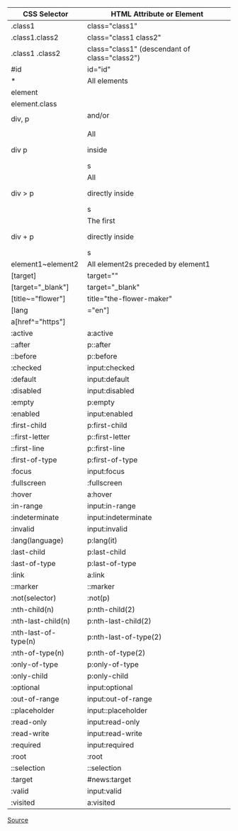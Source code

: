 | CSS Selector            | HTML Attribute or Element    |
|-------------------------|------------------------------|
| .class1                 | class="class1"               |
| .class1.class2          | class="class1 class2"        |
| .class1 .class2         | class="class1" (descendant of class="class2") |
| #id                     | id="id"                      |
| *                       | All elements                 |
| element                 | <element>                    |
| element.class           | <element class="class">      |
| div, p                  | <div> and/or <p>             |
| div p                   | All <p> inside <div>s        |
| div > p                 | All <p> directly inside <div>s |
| div + p                 | The first <p> directly inside <div>s |
| element1~element2       | All element2s preceded by element1 |
| [target]                | target=""                    |
| [target="_blank"]      | target="_blank"              |
| [title~="flower"]       | title="the-flower-maker"     |
| [lang|="en"]            | lang="english"               |
| a[href^="https"]       | <a href="https://gg">        |
| :active                 | a:active                     |
| ::after                 | p::after                     |
| ::before                | p::before                    |
| :checked                | input:checked                |
| :default                | input:default                |
| :disabled               | input:disabled               |
| :empty                  | p:empty                      |
| :enabled                | input:enabled                |
| :first-child            | p:first-child                |
| ::first-letter          | p::first-letter              |
| ::first-line            | p::first-line                |
| :first-of-type          | p:first-of-type              |
| :focus                  | input:focus                  |
| :fullscreen             | :fullscreen                  |
| :hover                  | a:hover                      |
| :in-range               | input:in-range               |
| :indeterminate          | input:indeterminate          |
| :invalid                | input:invalid                |
| :lang(language)         | p:lang(it)                   |
| :last-child             | p:last-child                 |
| :last-of-type           | p:last-of-type               |
| :link                   | a:link                       |
| ::marker                | ::marker                     |
| :not(selector)          | :not(p)                      |
| :nth-child(n)           | p:nth-child(2)               |
| :nth-last-child(n)      | p:nth-last-child(2)          |
| :nth-last-of-type(n)    | p:nth-last-of-type(2)        |
| :nth-of-type(n)         | p:nth-of-type(2)             |
| :only-of-type           | p:only-of-type               |
| :only-child             | p:only-child                 |
| :optional               | input:optional               |
| :out-of-range           | input:out-of-range           |
| ::placeholder           | input::placeholder           |
| :read-only              | input:read-only              |
| :read-write             | input:read-write             |
| :required               | input:required               |
| :root                   | :root                        |
| ::selection             | ::selection                  |
| :target                 | #news:target                 |
| :valid                  | input:valid                  |
| :visited                | a:visited                    |

[Source](https://www.w3schools.com/cssref/css_selectors.php)
